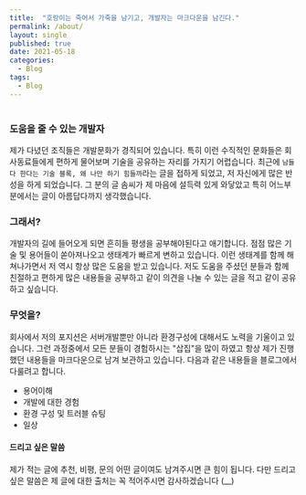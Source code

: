 ```yaml
---
title:  "호랑이는 죽어서 가죽을 남기고, 개발자는 마크다운을 남긴다."
permalink: /about/
layout: single
published: true
date: 2021-05-18
categories:
  - Blog
tags:
  - Blog
---
```


# 



### 도움을 줄 수 있는 개발자

제가 다녔던 조직들은 개발문화가 경직되어 있습니다. 특히 이런 수직적인 문화들은 회사동료들에게 편하게 물어보며 기술을 공유하는 자리를 가지기 어렵습니다. 최근에  ``남들 다 한다는 기술 블록, 왜 나만 하기 힘들까``라는 글을 접하게 되었고, 저 자신에게 많은 반성을 하게 되었습니다. 그 분의 글 솜씨가 제 마음에 설득력 있게 와닿았고 특히 어느부분에서는 글이 아름답다까지 생각했습니다. 



### 그래서?

개발자의 길에 들어오게 되면 흔히들 평생을 공부해야된다고 애기합니다. 점점 많은 기술 및 용어들이 쏟아져나오고 생태계가 빠르게 변하고 있습니다. 이런 생태계를 함께 해쳐나가면서 저 역시 항상 많은 도움을 받고 있습니다. 저도 도움을 주셨던 분들과 함께 친절하고 편하게 많은 내용들을 공부하고 같이 의견을 나눌 수 있는 글을 적고 같이 공유하고 싶습니다.



### 무엇을?

회사에서 저의 포지션은 서버개발뿐만 아니라 환경구성에 대해서도 노력을 기울이고 있습니다. 그런 과정중에서 모든 분들이 경험하시는 "삽집"을 많이 하였고 항상 제가 진행했던 내용들을 마크다운으로 남겨 보관하고 있습니다. 다음과 같은 내용들을 블로그에서 다룰려고 합니다. 

* 용어이해
* 개발에 대한 경험
* 환경 구성 및 트러블 슈팅
* 일상



#### 드리고 싶은 말씀

제가 적는 글에 추천, 비평, 문의 어떤 글이여도 남겨주시면 큰 힘이 됩니다. 다만 드리고 싶은 말씀은 제 글에 대한 출처는 꼭 적어주시면 감사하겠습니다 (__)

### 



### 



